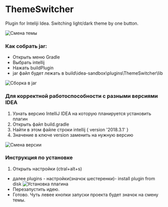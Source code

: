 # ThemeSwitcher
Plugin for Inteliji Idea. Switching light/dark theme by one button.

![Смена темы](https://github.com/StalnoyKapibar/ThemeSwitcher/raw/Screenshots/ThemeSwitcher.gif)

### Как собрать jar:
+ Открыть меню Gradle
+ Выбрать intellij
+ Нажать buildPlugin
+ jar файл будет лежать в build\idea-sandbox\plugins\ThemeSwitcher\lib

![Сборка в jar](https://github.com/StalnoyKapibar/ThemeSwitcher/raw/Screenshots/buildJar.png)

### Для корректной работоспособности с разными версиями IDEA

1. Узнать версию IntelliJ IDEA на которую планируется установить плагин
2. Открыть файл build.gradle
3. Найти в этом файле строки
intellij {
    version '2018.3.1'
}
4. Значение в ключе version заменить на нужную версию

![Смена версии](https://github.com/StalnoyKapibar/ThemeSwitcher/raw/Screenshots/build.png)


### Инструкция по установке
1. Открыть настройки (ctral+alt+s)
+ далее plugins - настройки(значок шестеренки)- install plugin from disk
![Установка плагина](https://github.com/StalnoyKapibar/ThemeSwitcher/raw/Screenshots/install1.png)
+ Перезапустить идею.
+ Готово. Чуть левее кнопки запуски проекта будет значок на смену темы.
